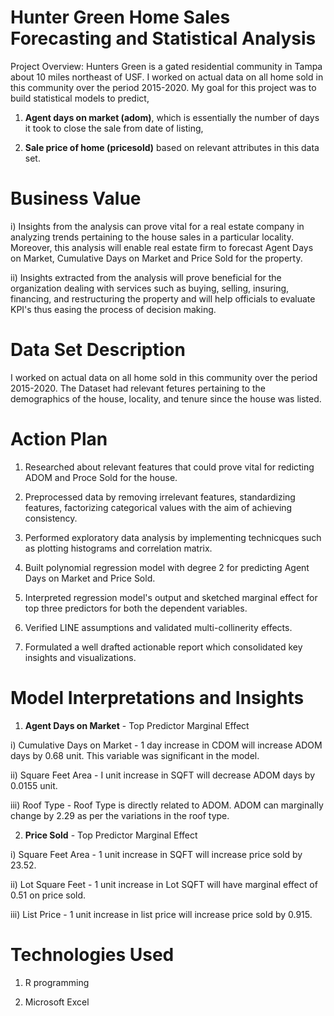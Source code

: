 # Hunter Green Home Sales Forecasting and Statistical Analysis

Project Overview: Hunters Green is a gated residential community in Tampa about 10 miles northeast of USF. I worked on actual data on all home sold in this community over the period 2015-2020. My goal for this project was to build statistical models to predict,

1) **Agent days on market (adom)**, which is essentially the number of days it took to close the sale from date of listing,  

2) **Sale price of home (pricesold)** based on relevant attributes in this data set.

# Business Value

i) Insights from the analysis can prove vital for a real estate company in analyzing trends pertaining to the house sales in a particular locality. Moreover, this analysis will enable real estate firm to forecast Agent Days on Market, Cumulative Days on Market and Price Sold for the property. 

ii) Insights extracted from the analysis will prove beneficial for the organization dealing with services such as buying, selling, insuring, financing, and restructuring the property and will help officials to evaluate KPI's thus easing the process of decision making. 

# Data Set Description

I worked on actual data on all home sold in this community over the period 2015-2020. The Dataset had relevant fetures pertaining to the demographics of the house, locality, and tenure since the house was listed. 

# Action Plan

1) Researched about relevant features that could prove vital for redicting ADOM and Proce Sold for the house.  

2) Preprocessed data by removing irrelevant features, standardizing features, factorizing categorical values with the aim of achieving consistency. 

3) Performed exploratory data analysis by implementing technicques such as plotting histograms and correlation matrix.

4) Built polynomial regression model with degree 2 for predicting Agent Days on Market and Price Sold.

5) Interpreted regression model's output and sketched marginal effect for top three predictors for both the dependent variables. 

6) Verified LINE assumptions and validated multi-collinerity effects. 

7) Formulated a well drafted actionable report which consolidated key insights and visualizations.   

# Model Interpretations and Insights
 
1) **Agent Days on Market** - Top Predictor Marginal Effect

i) Cumulative Days on Market - 1 day increase in CDOM will increase ADOM days by 0.68 unit. This variable was significant in the model.

ii) Square Feet Area - I unit increase in SQFT will decrease ADOM days by 0.0155 unit.

iii) Roof Type - Roof Type is directly related to ADOM. ADOM can marginally change by 2.29 as per the variations in the roof type.

2) **Price Sold** - Top Predictor Marginal Effect

i) Square Feet Area - 1 unit increase in SQFT will increase price sold by 23.52.

ii) Lot Square Feet - 1 unit increase in Lot SQFT will have marginal effect of 0.51 on price sold.

iii) List Price - 1 unit increase in list price will increase price sold by 0.915.

# Technologies Used

1) R programming

2) Microsoft Excel




